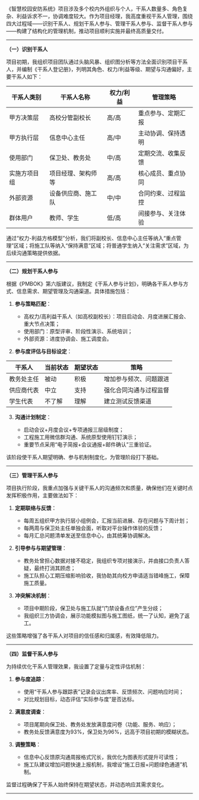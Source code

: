 
《智慧校园安防系统》项目涉及多个校内外组织与个人，干系人数量多、角色复杂、利益诉求不一，协调难度较大。作为项目经理，我高度重视干系人管理，围绕四大过程域——识别干系人、规划干系人参与、管理干系人参与、监督干系人参与——构建了结构化的管理机制，推动项目顺利实施并最终高质量交付。

---

**（一）识别干系人**

项目初期，我组织项目团队通过头脑风暴、组织图分析等方法全面识别项目干系人，并编制《干系人登记册》，列明其角色、权力/利益等级、期望与沟通偏好，主要干系人如下：

| 干系人类别  | 干系人名称     | 权力/利益 | 管理策略      |
| ------ | --------- | ----- | --------- |
| 甲方决策层  | 高校分管副校长   | 高/高   | 重点参与、定期汇报 |
| 甲方执行层  | 信息中心主任    | 高/中   | 主动协调、保持透明 |
| 使用部门   | 保卫处、教务处   | 中/高   | 定期交流、收集反馈 |
| 实施方项目组 | 项目经理、架构师等 | 高/高   | 核心成员、重点协同 |
| 外部资源   | 设备供应商、施工队 | 中/中   | 合同约束、过程监控 |
| 群体用户   | 教师、学生     | 低/高   | 间接参与、关注体验 |

通过“权力-利益方格模型”分析，我们将副校长、信息中心主任等纳入“重点管理”区域；将施工队等纳入“保持满意”区域；将普通学生纳入“关注需求”区域，为后续沟通策略提供依据。

---

**（二）规划干系人参与**

根据《PMBOK》第六版建议，我制定《干系人参与计划》，明确各干系人参与方式、信息需求、期望管理及沟通渠道。具体措施包括：

1. **参与策略匹配**：

   * 高权力/高利益干系人（如高校副校长）：项目启动会、月度进展汇报会、重大节点决策；
   * 使用部门：原型评审、阶段性演示、系统培训；
   * 外部资源：进度协调会、施工调度会。

2. **参与度评估与目标设定**：

| 干系人   | 当前状态 | 期望状态 | 策略          |
| ----- | ---- | ---- | ----------- |
| 教务处主任 | 被动   | 积极   | 增加参与频次、问题跟进 |
| 供应商代表 | 中立   | 支持   | 强化合同沟通与过程监督 |
| 学生代表  | 不了解  | 理解   | 建立测试反馈渠道    |

3. **沟通计划制定**：

   * 启动会议+月度会议+专项通报三层级制度；
   * 工程施工用微信群沟通、系统原型使用钉钉演示；
   * 重要节点采用“电子简报+会议通报+邮件确认”三重验证。

该阶段使干系人期望明确、参与机制制度化，为管理阶段打下基础。

---

**（三）管理干系人参与**

项目执行阶段，我重点加强与关键干系人的沟通频次和质量，确保他们在关键时点发挥积极作用，主要做法如下：

1. **定期联络与反馈**：

   * 每周五组织甲方执行层小组例会，汇报当前进展、存在问题与下周计划；
   * 每两周与保卫处主任单独会面，听取对平台操作体验的反馈；
   * 每月汇总问题清单发送至信息中心，由其统筹协调解决。

2. **引导参与与期望管理**：

   * 教务处曾担心数据对接不稳定，我组织专项对接演示，并由接口负责人答疑，最终打消其顾虑；
   * 施工队担心工期压缩影响验收，我协助其向校方申请适当错峰施工，保障施工质量。

3. **冲突解决机制**：

   * 项目中期阶段，保卫处与施工队就“门禁设备点位”产生分歧；
   * 我组织三方协调会，展示功能模拟图与施工图纸，统一了认知，避免了返工。

这些策略增强了各干系人对项目的信任感和归属感，有效降低阻力。

---

**（四）监督干系人参与**

为持续优化干系人管理效果，我设置了定量与定性评估机制：

1. **参与度追踪**：

   * 使用“干系人参与跟踪表”记录会议出席率、反馈频次、问题响应时间；
   * 对比规划目标，动态评估“实际参与度”是否达标。

2. **满意度调查**：

   * 项目尾期向保卫处、教务处发放满意度问卷（功能、服务、响应）；
   * 教务处反馈满意度为93%，保卫处为96%，远高于项目初期的模糊状态。

3. **调整策略**：

   * 信息中心反馈原沟通周报格式冗长，我优化为图表形式提升可读性；
   * 施工队建议增加问题快速上报机制，我增设“施工日报+问题绿色通道”机制。

监督过程确保了干系人始终保持在期望状态，并动态响应其需求变化。

---

